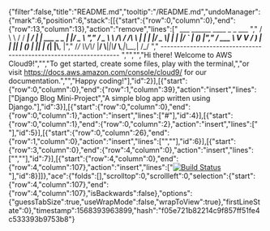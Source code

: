 {"filter":false,"title":"README.md","tooltip":"/README.md","undoManager":{"mark":6,"position":6,"stack":[[{"start":{"row":0,"column":0},"end":{"row":13,"column":13},"action":"remove","lines":["         ___        ______     ____ _                 _  ___  ","        / \\ \\      / / ___|   / ___| | ___  _   _  __| |/ _ \\ ","       / _ \\ \\ /\\ / /\\___ \\  | |   | |/ _ \\| | | |/ _` | (_) |","      / ___ \\ V  V /  ___) | | |___| | (_) | |_| | (_| |\\__, |","     /_/   \\_\\_/\\_/  |____/   \\____|_|\\___/ \\__,_|\\__,_|  /_/ "," ----------------------------------------------------------------- ","","","Hi there! Welcome to AWS Cloud9!","","To get started, create some files, play with the terminal,","or visit https://docs.aws.amazon.com/console/cloud9/ for our documentation.","","Happy coding!"],"id":2}],[{"start":{"row":0,"column":0},"end":{"row":1,"column":39},"action":"insert","lines":["Django Blog Mini-Project","A simple blog app written using Django."],"id":3}],[{"start":{"row":0,"column":0},"end":{"row":0,"column":1},"action":"insert","lines":["#"],"id":4}],[{"start":{"row":0,"column":1},"end":{"row":0,"column":2},"action":"insert","lines":[" "],"id":5}],[{"start":{"row":0,"column":26},"end":{"row":1,"column":0},"action":"insert","lines":["",""],"id":6}],[{"start":{"row":3,"column":0},"end":{"row":4,"column":0},"action":"insert","lines":["",""],"id":7}],[{"start":{"row":4,"column":0},"end":{"row":4,"column":107},"action":"insert","lines":["[![Build Status](https://travis-ci.org/Rasquin/blog.svg?branch=master)](https://travis-ci.org/Rasquin/blog)"],"id":8}]]},"ace":{"folds":[],"scrolltop":0,"scrollleft":0,"selection":{"start":{"row":4,"column":107},"end":{"row":4,"column":107},"isBackwards":false},"options":{"guessTabSize":true,"useWrapMode":false,"wrapToView":true},"firstLineState":0},"timestamp":1568393963899,"hash":"f05e721b82214c9f857ff51fe4c533393b9753b8"}